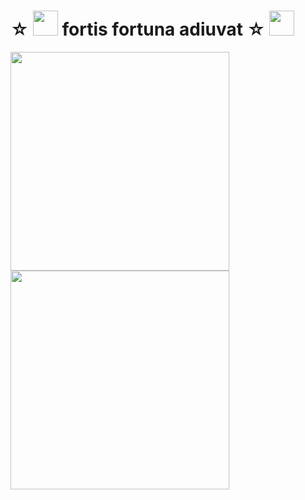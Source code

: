 # ☆ <img src="https://c.tenor.com/jb7ht-6CIpsAAAAM/old-man-crazy.webp" width="40" height="40" /> fortis fortuna adiuvat ☆ <img src="https://c.tenor.com/jb7ht-6CIpsAAAAM/old-man-crazy.webp" width="40" height="40" />
<img src="https://media0.giphy.com/media/v1.Y2lkPTc5MGI3NjExemFnOGp5Y2Flb2wxaDAydmxlYWs0dGdzbTc0MTd5amgzN2xzNDlqdCZlcD12MV9pbnRlcm5hbF9naWZfYnlfaWQmY3Q9Zw/13HBDT4QSTpveU/giphy.webp" width="350" /> <img src="https://media.giphy.com/media/vFKqnCdLPNOKc/giphy.webp" width="350" />
